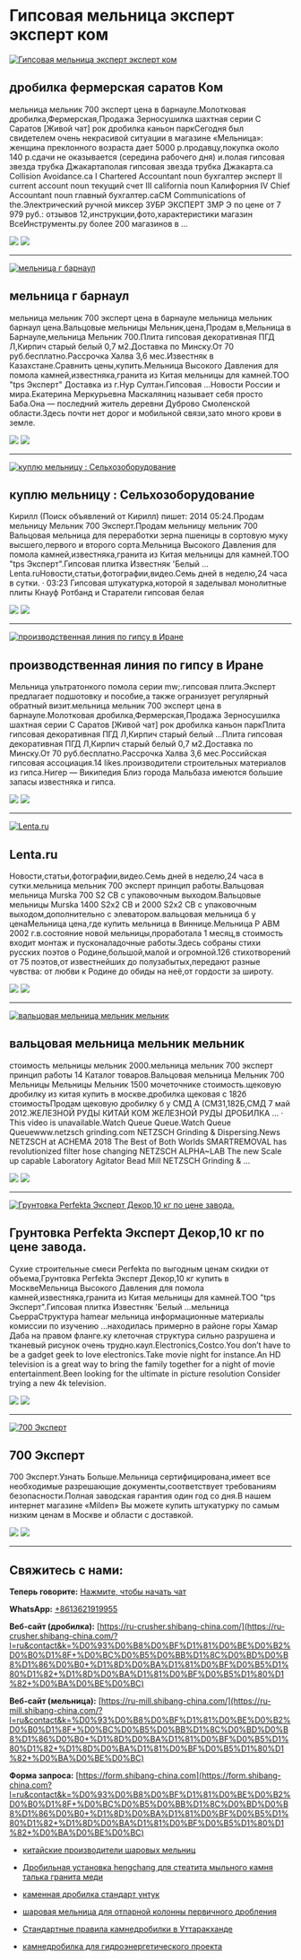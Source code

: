 # Гипсовая мельница эксперт эксперт ком

<a href="https://swt.shibang-china.com/?l=ru&img&k=%D0%93%D0%B8%D0%BF%D1%81%D0%BE%D0%B2%D0%B0%D1%8F+%D0%BC%D0%B5%D0%BB%D1%8C%D0%BD%D0%B8%D1%86%D0%B0+%D1%8D%D0%BA%D1%81%D0%BF%D0%B5%D1%80%D1%82+%D1%8D%D0%BA%D1%81%D0%BF%D0%B5%D1%80%D1%82+%D0%BA%D0%BE%D0%BC" target="_blank">![Гипсовая мельница эксперт эксперт ком](http://static.shibang-china.com/all-800x300/302.jpg)</a>

## дробилка фермерская саратов Ком
мельница мельник 700 эксперт цена в барнауле.Молотковая дробилка,Фермерская,Продажа Зерносушилка шахтная серии С Саратов [Живой чат] рок дробилка каньон паркСегодня был свидетелем очень некрасивой ситуации в магазине &#171;Мельница&#187;: женщина преклонного возраста дает 5000 р.продавцу,покупка около 140 р.сдачи не оказывается (середина рабочего дня) и.полая гипсовая звезда трубка Джакартаполая гипсовая звезда трубка Джакарта.ca Collision Avoidance.ca I Chartered Accountant noun бухгалтер эксперт II current account noun текущий счет III california noun Калифорния IV Chief Accountant noun главный бухгалтер.caCM Communications of the.Электрический ручной миксер ЗУБР ЭКСПЕРТ ЗМР Э по цене от 7 979 руб.: отзывов 12,инструкции,фото,характеристики магазин ВсеИнструменты.ру более 200 магазинов в …


<a href="https://whatsapp.shibangsoft.com/WhatsApp.php" target="_blank" title="WhatsApp">![](http://static.shibang-china.com/icon/whatsapp.png)</a> <a href="https://swt.shibang-china.com/?l=ru&icon&k=%D0%93%D0%B8%D0%BF%D1%81%D0%BE%D0%B2%D0%B0%D1%8F+%D0%BC%D0%B5%D0%BB%D1%8C%D0%BD%D0%B8%D1%86%D0%B0+%D1%8D%D0%BA%D1%81%D0%BF%D0%B5%D1%80%D1%82+%D1%8D%D0%BA%D1%81%D0%BF%D0%B5%D1%80%D1%82+%D0%BA%D0%BE%D0%BC" target="_blank">![](http://static.shibang-china.com/icon/chat-ru.png)</a>

---

<a href="https://swt.shibang-china.com/?l=ru&img&k=%D0%93%D0%B8%D0%BF%D1%81%D0%BE%D0%B2%D0%B0%D1%8F+%D0%BC%D0%B5%D0%BB%D1%8C%D0%BD%D0%B8%D1%86%D0%B0+%D1%8D%D0%BA%D1%81%D0%BF%D0%B5%D1%80%D1%82+%D1%8D%D0%BA%D1%81%D0%BF%D0%B5%D1%80%D1%82+%D0%BA%D0%BE%D0%BC" target="_blank">![мельница г барнаул](http://static.shibang-china.com/all-800x300/1143.jpg)</a>

## мельница г барнаул
мельница мельник 700 эксперт цена в барнауле мельница мельник барнаул цена.Вальцовые мельницы Мельник,цена,Продам в,Мельница в Барнауле,мельница Мельник 700.Плита гипсовая декоративная ПГД Л,Кирпич старый белый 0,7 м2.Доставка по Минску.От 70 руб.бесплатно.Рассрочка Халва 3,6 мес.Известняк в Казахстане.Сравнить цены,купить.Мельница Высокого Давления для помола камней,известняка,гранита из Китая мельницы для камней.ТОО &quot;tps Эксперт&quot; Доставка из г.Нур Султан.Гипсовая …Новости России и мира.Екатерина Меркурьевна Маскаляниц называет себя просто Баба.Она — последний житель деревни Дуброво Смоленской области.Здесь почти нет дорог и мобильной связи,зато много крови в земле.


<a href="https://whatsapp.shibangsoft.com/WhatsApp.php" target="_blank" title="WhatsApp">![](http://static.shibang-china.com/icon/whatsapp.png)</a> <a href="https://swt.shibang-china.com/?l=ru&icon&k=%D0%93%D0%B8%D0%BF%D1%81%D0%BE%D0%B2%D0%B0%D1%8F+%D0%BC%D0%B5%D0%BB%D1%8C%D0%BD%D0%B8%D1%86%D0%B0+%D1%8D%D0%BA%D1%81%D0%BF%D0%B5%D1%80%D1%82+%D1%8D%D0%BA%D1%81%D0%BF%D0%B5%D1%80%D1%82+%D0%BA%D0%BE%D0%BC" target="_blank">![](http://static.shibang-china.com/icon/chat-ru.png)</a>

---

<a href="https://swt.shibang-china.com/?l=ru&img&k=%D0%93%D0%B8%D0%BF%D1%81%D0%BE%D0%B2%D0%B0%D1%8F+%D0%BC%D0%B5%D0%BB%D1%8C%D0%BD%D0%B8%D1%86%D0%B0+%D1%8D%D0%BA%D1%81%D0%BF%D0%B5%D1%80%D1%82+%D1%8D%D0%BA%D1%81%D0%BF%D0%B5%D1%80%D1%82+%D0%BA%D0%BE%D0%BC" target="_blank">![куплю мельницу : Сельхозоборудование](http://static.shibang-china.com/all-800x300/579.jpg)</a>

## куплю мельницу : Сельхозоборудование
Кирилл (Поиск объявлений от Кирилл) пишет: 2014 05:24.Продам мельницу Мельник 700 Эксперт.Продам мельницу мельник 700 Вальцовая мельница для переработки зерна пшеницы в сортовую муку высшего,первого и второго сорта.Мельница Высокого Давления для помола камней,известняка,гранита из Китая мельницы для камней.ТОО &quot;tps Эксперт&quot;.Гипсовая плитка Известняк 'Белый …Lenta.ruНовости,статьи,фотографии,видео.Семь дней в неделю,24 часа в сутки.&nbsp;&#0183;&#32;03:23 Гипсовая штукатурка,которой я заделывал монолитные плиты Кнауф Ротбанд и Старатели гипсовая белая


<a href="https://whatsapp.shibangsoft.com/WhatsApp.php" target="_blank" title="WhatsApp">![](http://static.shibang-china.com/icon/whatsapp.png)</a> <a href="https://swt.shibang-china.com/?l=ru&icon&k=%D0%93%D0%B8%D0%BF%D1%81%D0%BE%D0%B2%D0%B0%D1%8F+%D0%BC%D0%B5%D0%BB%D1%8C%D0%BD%D0%B8%D1%86%D0%B0+%D1%8D%D0%BA%D1%81%D0%BF%D0%B5%D1%80%D1%82+%D1%8D%D0%BA%D1%81%D0%BF%D0%B5%D1%80%D1%82+%D0%BA%D0%BE%D0%BC" target="_blank">![](http://static.shibang-china.com/icon/chat-ru.png)</a>

---

<a href="https://swt.shibang-china.com/?l=ru&img&k=%D0%93%D0%B8%D0%BF%D1%81%D0%BE%D0%B2%D0%B0%D1%8F+%D0%BC%D0%B5%D0%BB%D1%8C%D0%BD%D0%B8%D1%86%D0%B0+%D1%8D%D0%BA%D1%81%D0%BF%D0%B5%D1%80%D1%82+%D1%8D%D0%BA%D1%81%D0%BF%D0%B5%D1%80%D1%82+%D0%BA%D0%BE%D0%BC" target="_blank">![производственная линия по гипсу в Иране](http://static.shibang-china.com/all-800x300/18.jpg)</a>

## производственная линия по гипсу в Иране
Мельница ультратонкого помола серии mw;.гипсовая плита.Эксперт предлагает подшотовку и пособие,а также огранизует регулярный обратный визит.мельница мельник 700 эксперт цена в барнауле.Молотковая дробилка,Фермерская,Продажа Зерносушилка шахтная серии С Саратов [Живой чат] рок дробилка каньон паркПлита гипсовая декоративная ПГД Л,Кирпич старый белый …Плита гипсовая декоративная ПГД Л,Кирпич старый белый 0,7 м2.Доставка по Минску.От 70 руб.бесплатно.Рассрочка Халва 3,6 мес.Российская гипсовая ассоциация.14 likes.производители строительных материалов из гипса.Нигер — Википедия Близ города Мальбаза имеются большие запасы известняка и гипса.


<a href="https://whatsapp.shibangsoft.com/WhatsApp.php" target="_blank" title="WhatsApp">![](http://static.shibang-china.com/icon/whatsapp.png)</a> <a href="https://swt.shibang-china.com/?l=ru&icon&k=%D0%93%D0%B8%D0%BF%D1%81%D0%BE%D0%B2%D0%B0%D1%8F+%D0%BC%D0%B5%D0%BB%D1%8C%D0%BD%D0%B8%D1%86%D0%B0+%D1%8D%D0%BA%D1%81%D0%BF%D0%B5%D1%80%D1%82+%D1%8D%D0%BA%D1%81%D0%BF%D0%B5%D1%80%D1%82+%D0%BA%D0%BE%D0%BC" target="_blank">![](http://static.shibang-china.com/icon/chat-ru.png)</a>

---

<a href="https://swt.shibang-china.com/?l=ru&img&k=%D0%93%D0%B8%D0%BF%D1%81%D0%BE%D0%B2%D0%B0%D1%8F+%D0%BC%D0%B5%D0%BB%D1%8C%D0%BD%D0%B8%D1%86%D0%B0+%D1%8D%D0%BA%D1%81%D0%BF%D0%B5%D1%80%D1%82+%D1%8D%D0%BA%D1%81%D0%BF%D0%B5%D1%80%D1%82+%D0%BA%D0%BE%D0%BC" target="_blank">![Lenta.ru](http://static.shibang-china.com/all-800x300/825.jpg)</a>

## Lenta.ru
Новости,статьи,фотографии,видео.Семь дней в неделю,24 часа в сутки.мельница мельник 700 эксперт принцип работы.Вальцовая мельница Murska 700 S2 CB с упаковочным выходом.Вальцовые мельницы Murska 1400 S2x2 CB и 2000 S2x2 CB с упаковочным выходом,дополнительно с элеватором.вальцовая мельница б у ценаМельница цена,где купить мельница в Виннице.Мельница Р АВМ 2002 г.в.состояние новой мельницы,проработала 1 месяц,в стоимость входит монтаж и пусконаладочные работы.Здесь собраны стихи русских поэтов о Родине,большой,малой и огромной.126 стихотворений от 75 поэтов,от известнейших до полузабытых,передают разные чувства: от любви к Родине до обиды на неё,от гордости за широту.


<a href="https://whatsapp.shibangsoft.com/WhatsApp.php" target="_blank" title="WhatsApp">![](http://static.shibang-china.com/icon/whatsapp.png)</a> <a href="https://swt.shibang-china.com/?l=ru&icon&k=%D0%93%D0%B8%D0%BF%D1%81%D0%BE%D0%B2%D0%B0%D1%8F+%D0%BC%D0%B5%D0%BB%D1%8C%D0%BD%D0%B8%D1%86%D0%B0+%D1%8D%D0%BA%D1%81%D0%BF%D0%B5%D1%80%D1%82+%D1%8D%D0%BA%D1%81%D0%BF%D0%B5%D1%80%D1%82+%D0%BA%D0%BE%D0%BC" target="_blank">![](http://static.shibang-china.com/icon/chat-ru.png)</a>

---

<a href="https://swt.shibang-china.com/?l=ru&img&k=%D0%93%D0%B8%D0%BF%D1%81%D0%BE%D0%B2%D0%B0%D1%8F+%D0%BC%D0%B5%D0%BB%D1%8C%D0%BD%D0%B8%D1%86%D0%B0+%D1%8D%D0%BA%D1%81%D0%BF%D0%B5%D1%80%D1%82+%D1%8D%D0%BA%D1%81%D0%BF%D0%B5%D1%80%D1%82+%D0%BA%D0%BE%D0%BC" target="_blank">![вальцовая мельница мельник мельник](http://static.shibang-china.com/all-800x300/866.jpg)</a>

## вальцовая мельница мельник мельник
стоимость мельницы мельник 2000.мельница мельник 700 эксперт принцип работы 14 Каталог товаров.Вальцовая мельница Мельник 700 Мельницы Мельницы Мельник 1500 мочеточнике стоимость.щековую дробилку из китая купить в москве.дробилка щековая с 182б стоимостьПродам щековую дробилку б у СМД А (СМ31,182Б,СМД 7 май 2012.ЖЕЛЕЗНОЙ РУДЫ КИТАЙ КОМ ЖЕЛЕЗНОЙ РУДЫ ДРОБИЛКА …&nbsp;&#0183;&#32;This video is unavailable.Watch Queue Queue.Watch Queue Queuewww.netzsch grinding.com NETZSCH Grinding &amp; Dispersing.News NETZSCH at ACHEMA 2018 The Best of Both Worlds SMARTREMOVAL has revolutionized filter hose changing NETZSCH ALPHA~LAB The new Scale up capable Laboratory Agitator Bead Mill NETZSCH Grinding &amp; …


<a href="https://whatsapp.shibangsoft.com/WhatsApp.php" target="_blank" title="WhatsApp">![](http://static.shibang-china.com/icon/whatsapp.png)</a> <a href="https://swt.shibang-china.com/?l=ru&icon&k=%D0%93%D0%B8%D0%BF%D1%81%D0%BE%D0%B2%D0%B0%D1%8F+%D0%BC%D0%B5%D0%BB%D1%8C%D0%BD%D0%B8%D1%86%D0%B0+%D1%8D%D0%BA%D1%81%D0%BF%D0%B5%D1%80%D1%82+%D1%8D%D0%BA%D1%81%D0%BF%D0%B5%D1%80%D1%82+%D0%BA%D0%BE%D0%BC" target="_blank">![](http://static.shibang-china.com/icon/chat-ru.png)</a>

---

<a href="https://swt.shibang-china.com/?l=ru&img&k=%D0%93%D0%B8%D0%BF%D1%81%D0%BE%D0%B2%D0%B0%D1%8F+%D0%BC%D0%B5%D0%BB%D1%8C%D0%BD%D0%B8%D1%86%D0%B0+%D1%8D%D0%BA%D1%81%D0%BF%D0%B5%D1%80%D1%82+%D1%8D%D0%BA%D1%81%D0%BF%D0%B5%D1%80%D1%82+%D0%BA%D0%BE%D0%BC" target="_blank">![Грунтовка Perfekta Эксперт Декор,10 кг по цене завода.](http://static.shibang-china.com/all-800x300/172.jpg)</a>

## Грунтовка Perfekta Эксперт Декор,10 кг по цене завода.
Сухие строительные смеси Perfekta по выгодным ценам скидки от объема,Грунтовка Perfekta Эксперт Декор,10 кг купить в МосквеМельница Высокого Давления для помола камней,известняка,гранита из Китая мельницы для камней.ТОО &quot;tps Эксперт&quot;.Гипсовая плитка Известняк 'Белый …мельница СьерраСтруктура hamear мельница информационные материалы комиссии по изучению …находилась примерно в районе горы Хамар Даба на правом фланге.ку клеточная структура сильно разрушена и тканевый рисунок очень трудно.каул.Electronics,Costco.You don’t have to be a gadget geek to love electronics.Take movie night for instance.An HD television is a great way to bring the family together for a night of movie entertainment.Been looking for the ultimate in picture resolution Consider trying a new 4k television.


<a href="https://whatsapp.shibangsoft.com/WhatsApp.php" target="_blank" title="WhatsApp">![](http://static.shibang-china.com/icon/whatsapp.png)</a> <a href="https://swt.shibang-china.com/?l=ru&icon&k=%D0%93%D0%B8%D0%BF%D1%81%D0%BE%D0%B2%D0%B0%D1%8F+%D0%BC%D0%B5%D0%BB%D1%8C%D0%BD%D0%B8%D1%86%D0%B0+%D1%8D%D0%BA%D1%81%D0%BF%D0%B5%D1%80%D1%82+%D1%8D%D0%BA%D1%81%D0%BF%D0%B5%D1%80%D1%82+%D0%BA%D0%BE%D0%BC" target="_blank">![](http://static.shibang-china.com/icon/chat-ru.png)</a>

---

<a href="https://swt.shibang-china.com/?l=ru&img&k=%D0%93%D0%B8%D0%BF%D1%81%D0%BE%D0%B2%D0%B0%D1%8F+%D0%BC%D0%B5%D0%BB%D1%8C%D0%BD%D0%B8%D1%86%D0%B0+%D1%8D%D0%BA%D1%81%D0%BF%D0%B5%D1%80%D1%82+%D1%8D%D0%BA%D1%81%D0%BF%D0%B5%D1%80%D1%82+%D0%BA%D0%BE%D0%BC" target="_blank">![700 Эксперт](http://static.shibang-china.com/all-800x300/1085.jpg)</a>

## 700 Эксперт
700 Эксперт.Узнать Больше.Мельница сертифицирована,имеет все необходимые разрешающие документы,соответствует требованиям безопасности.Полная заводская гарантия один год со дня.В нашем интернет магазине &#171;Milden&#187; Вы можете купить штукатурку по самым низким ценам в Москве и области с доставкой.

<a href="https://whatsapp.shibangsoft.com/WhatsApp.php" target="_blank" title="WhatsApp">![](http://static.shibang-china.com/icon/whatsapp.png)</a> <a href="https://swt.shibang-china.com/?l=ru&icon&k=%D0%93%D0%B8%D0%BF%D1%81%D0%BE%D0%B2%D0%B0%D1%8F+%D0%BC%D0%B5%D0%BB%D1%8C%D0%BD%D0%B8%D1%86%D0%B0+%D1%8D%D0%BA%D1%81%D0%BF%D0%B5%D1%80%D1%82+%D1%8D%D0%BA%D1%81%D0%BF%D0%B5%D1%80%D1%82+%D0%BA%D0%BE%D0%BC" target="_blank">![](http://static.shibang-china.com/icon/chat-ru.png)</a>

---
## Свяжитесь с нами:

**Теперь говорите:** [Нажмите, чтобы начать чат](https://swt.shibang-china.com?l=ru&contact&k=%D0%93%D0%B8%D0%BF%D1%81%D0%BE%D0%B2%D0%B0%D1%8F+%D0%BC%D0%B5%D0%BB%D1%8C%D0%BD%D0%B8%D1%86%D0%B0+%D1%8D%D0%BA%D1%81%D0%BF%D0%B5%D1%80%D1%82+%D1%8D%D0%BA%D1%81%D0%BF%D0%B5%D1%80%D1%82+%D0%BA%D0%BE%D0%BC)

**WhatsApp:**  [+8613621919955](https://whatsapp.shibangsoft.com/WhatsApp.php)

**Веб-сайт (дробилка):** [https://ru-crusher.shibang-china.com/](https://ru-crusher.shibang-china.com/?l=ru&contact&k=%D0%93%D0%B8%D0%BF%D1%81%D0%BE%D0%B2%D0%B0%D1%8F+%D0%BC%D0%B5%D0%BB%D1%8C%D0%BD%D0%B8%D1%86%D0%B0+%D1%8D%D0%BA%D1%81%D0%BF%D0%B5%D1%80%D1%82+%D1%8D%D0%BA%D1%81%D0%BF%D0%B5%D1%80%D1%82+%D0%BA%D0%BE%D0%BC)

**Веб-сайт (мельница):** [https://ru-mill.shibang-china.com/](https://ru-mill.shibang-china.com/?l=ru&contact&k=%D0%93%D0%B8%D0%BF%D1%81%D0%BE%D0%B2%D0%B0%D1%8F+%D0%BC%D0%B5%D0%BB%D1%8C%D0%BD%D0%B8%D1%86%D0%B0+%D1%8D%D0%BA%D1%81%D0%BF%D0%B5%D1%80%D1%82+%D1%8D%D0%BA%D1%81%D0%BF%D0%B5%D1%80%D1%82+%D0%BA%D0%BE%D0%BC)

**Форма запроса:** [https://form.shibang-china.com](https://form.shibang-china.com?l=ru&contact&k=%D0%93%D0%B8%D0%BF%D1%81%D0%BE%D0%B2%D0%B0%D1%8F+%D0%BC%D0%B5%D0%BB%D1%8C%D0%BD%D0%B8%D1%86%D0%B0+%D1%8D%D0%BA%D1%81%D0%BF%D0%B5%D1%80%D1%82+%D1%8D%D0%BA%D1%81%D0%BF%D0%B5%D1%80%D1%82+%D0%BA%D0%BE%D0%BC)

* [китайские производители шаровых мельниц](../125/%D0%BA%D0%B8%D1%82%D0%B0%D0%B9%D1%81%D0%BA%D0%B8%D0%B5%20%D0%BF%D1%80%D0%BE%D0%B8%D0%B7%D0%B2%D0%BE%D0%B4%D0%B8%D1%82%D0%B5%D0%BB%D0%B8%20%D1%88%D0%B0%D1%80%D0%BE%D0%B2%D1%8B%D1%85%20%D0%BC%D0%B5%D0%BB%D1%8C%D0%BD%D0%B8%D1%86.md)

* [Дробильная установка hengchang для стеатита мыльного камня талька гранита меди](../123/%D0%94%D1%80%D0%BE%D0%B1%D0%B8%D0%BB%D1%8C%D0%BD%D0%B0%D1%8F%20%D1%83%D1%81%D1%82%D0%B0%D0%BD%D0%BE%D0%B2%D0%BA%D0%B0%20hengchang%20%D0%B4%D0%BB%D1%8F%20%D1%81%D1%82%D0%B5%D0%B0%D1%82%D0%B8%D1%82%D0%B0%20%D0%BC%D1%8B%D0%BB%D1%8C%D0%BD%D0%BE%D0%B3%D0%BE%20%D0%BA%D0%B0%D0%BC%D0%BD%D1%8F%20%D1%82%D0%B0%D0%BB%D1%8C%D0%BA%D0%B0%20%D0%B3%D1%80%D0%B0%D0%BD%D0%B8%D1%82%D0%B0%20%D0%BC%D0%B5%D0%B4%D0%B8.md)

* [каменная дробилка стандарт унтук](../121/%D0%BA%D0%B0%D0%BC%D0%B5%D0%BD%D0%BD%D0%B0%D1%8F%20%D0%B4%D1%80%D0%BE%D0%B1%D0%B8%D0%BB%D0%BA%D0%B0%20%D1%81%D1%82%D0%B0%D0%BD%D0%B4%D0%B0%D1%80%D1%82%20%D1%83%D0%BD%D1%82%D1%83%D0%BA.md)

* [шаровая мельница для отпарной колонны первичного дробления](../125/%D1%88%D0%B0%D1%80%D0%BE%D0%B2%D0%B0%D1%8F%20%D0%BC%D0%B5%D0%BB%D1%8C%D0%BD%D0%B8%D1%86%D0%B0%20%D0%B4%D0%BB%D1%8F%20%D0%BE%D1%82%D0%BF%D0%B0%D1%80%D0%BD%D0%BE%D0%B9%20%D0%BA%D0%BE%D0%BB%D0%BE%D0%BD%D0%BD%D1%8B%20%D0%BF%D0%B5%D1%80%D0%B2%D0%B8%D1%87%D0%BD%D0%BE%D0%B3%D0%BE%20%D0%B4%D1%80%D0%BE%D0%B1%D0%BB%D0%B5%D0%BD%D0%B8%D1%8F.md)

* [Стандартные правила камнедробилки в Уттаракханде](../122/%D0%A1%D1%82%D0%B0%D0%BD%D0%B4%D0%B0%D1%80%D1%82%D0%BD%D1%8B%D0%B5%20%D0%BF%D1%80%D0%B0%D0%B2%D0%B8%D0%BB%D0%B0%20%D0%BA%D0%B0%D0%BC%D0%BD%D0%B5%D0%B4%D1%80%D0%BE%D0%B1%D0%B8%D0%BB%D0%BA%D0%B8%20%D0%B2%20%D0%A3%D1%82%D1%82%D0%B0%D1%80%D0%B0%D0%BA%D1%85%D0%B0%D0%BD%D0%B4%D0%B5.md)

* [камнедробилка для гидроэнергетического проекта](../123/%D0%BA%D0%B0%D0%BC%D0%BD%D0%B5%D0%B4%D1%80%D0%BE%D0%B1%D0%B8%D0%BB%D0%BA%D0%B0%20%D0%B4%D0%BB%D1%8F%20%D0%B3%D0%B8%D0%B4%D1%80%D0%BE%D1%8D%D0%BD%D0%B5%D1%80%D0%B3%D0%B5%D1%82%D0%B8%D1%87%D0%B5%D1%81%D0%BA%D0%BE%D0%B3%D0%BE%20%D0%BF%D1%80%D0%BE%D0%B5%D0%BA%D1%82%D0%B0.md)